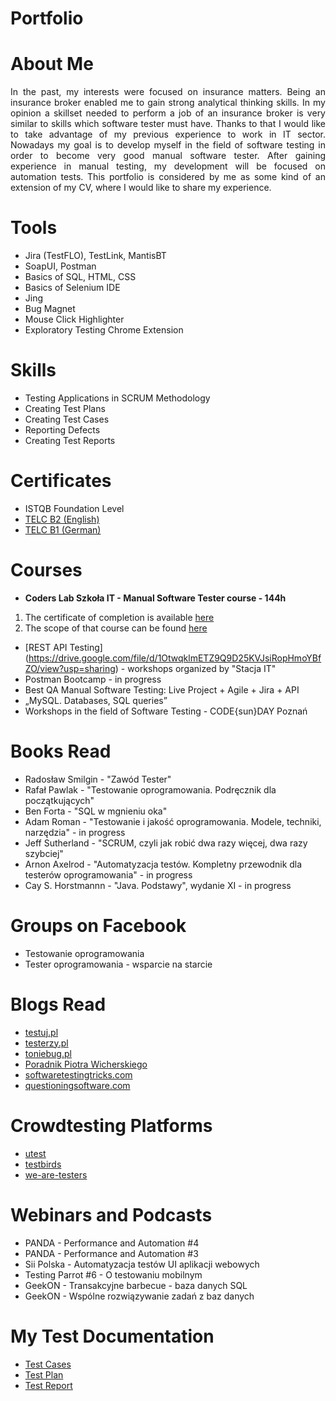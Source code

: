 # Portfolio

# About Me
<div align="justify">In the past, my interests were focused on insurance matters. Being an insurance broker enabled me to gain strong analytical thinking skills. In my opinion a skillset needed to perform a job of an insurance broker is very similar to skills which software tester must have. Thanks to that I would like to take advantage of my previous experience to work in IT sector. Nowadays my goal is to develop myself in the field of software testing in order to become very good manual software tester. After gaining   experience in manual testing, my development will be focused on automation tests. 
This portfolio is considered by me as some kind of an extension of my CV, where I would like to share my experience.</div>

# Tools
* Jira (TestFLO), TestLink, MantisBT
* SoapUI, Postman
* Basics of SQL, HTML, CSS
* Basics of Selenium IDE
* Jing
* Bug Magnet
* Mouse Click Highlighter
* Exploratory Testing Chrome Extension

# Skills
* Testing Applications in SCRUM Methodology
*	Creating Test Plans
*	Creating Test Cases 
*	Reporting Defects
*	Creating Test Reports

# Certificates
* ISTQB Foundation Level  
* [TELC B2 (English)](https://drive.google.com/file/d/1HU0yE-SWurycXnp7uXyArNTnVLHy2hnG/view?usp=sharing)
* [TELC B1 (German)](https://drive.google.com/file/d/15Th8gWrrM8Q1rj5xw0WxJb3U4b7ysi0V/view?usp=sharing)

# Courses
* **Coders Lab Szkoła IT - Manual Software Tester course - 144h**
 1. The certificate of completion is available [here](https://drive.google.com/file/d/187hQW4k8D5PWIKlnBJpVSrcUIdKXyh_Y/view?usp=sharing)
 2. The scope of that course can be found [here](https://drive.google.com/file/d/1wyCDWtprHobNsa2bZgSWX4ZyYNzIU5s2/view?usp=sharing)
* [REST API Testing] (https://drive.google.com/file/d/1OtwqklmETZ9Q9D25KVJsiRopHmoYBfZO/view?usp=sharing) - workshops organized by "Stacja IT"
* Postman Bootcamp - in progress
* Best QA Manual Software Testing: Live Project + Agile + Jira + API
* „MySQL. Databases, SQL queries” 
* Workshops in the field of Software Testing - CODE{sun}DAY Poznań  

# Books Read
* Radosław Smilgin - "Zawód Tester"
* Rafał Pawlak - "Testowanie oprogramowania. Podręcznik dla początkujących"
* Ben Forta - "SQL w mgnieniu oka"
* Adam Roman - "Testowanie i jakość oprogramowania. Modele, techniki, narzędzia" - in progress
* Jeff Sutherland - "SCRUM, czyli jak robić dwa razy więcej, dwa razy szybciej"
* Arnon Axelrod - "Automatyzacja testów. Kompletny przewodnik dla testerów oprogramowania" - in progress
* Cay S. Horstmannn - "Java. Podstawy", wydanie XI - in progress

# Groups on Facebook
* Testowanie oprogramowania
* Tester oprogramowania - wsparcie na starcie

# Blogs Read
* [testuj.pl](https://testuj.pl)
* [testerzy.pl](https://testerzy.pl)
* [toniebug.pl](https://toniebug.pl)
* [Poradnik Piotra Wicherskiego](https://pwicherski.gitbook.io)
* [softwaretestingtricks.com](https://softwaretestingtricks.com)
* [questioningsoftware.com](https://www.questioningsoftware.com)

# Crowdtesting Platforms
* [utest](https://www.utest.com/)
* [testbirds](https://testbirds.com)
* [we-are-testers](https://we-are-testers.com)

# Webinars and Podcasts
* PANDA - Performance and Automation #4
* PANDA - Performance and Automation #3
* Sii Polska - Automatyzacja testów UI aplikacji webowych
* Testing Parrot #6 - O testowaniu mobilnym 
* GeekON - Transakcyjne barbecue - baza danych SQL
* GeekON - Wspólne rozwiązywanie zadań z baz danych 

# My Test Documentation
* [Test Cases](https://drive.google.com/file/d/1-p-bt8dA7omWKM2mr__aBeLggMrs3YF0/view?usp=sharing)
* [Test Plan](https://drive.google.com/file/d/1Vx-CETt920NECvweRH6EqfL110uEBIMM/view?usp=sharing)
* [Test Report](https://drive.google.com/file/d/1wOKNgqCZF3TexLnN3kLNBGFL0kD51sH4/view?usp=sharing)


